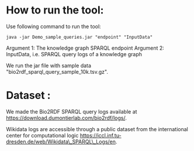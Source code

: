 
# How to run the tool:

Use following command to run the tool:

```
java -jar Demo_sample_queries.jar "endpoint" "InputData"
```
Argument 1: The knowledge graph SPARQL endpoint
Argument 2: InputData, i.e. SPARQL query logs of a knowledge graph

We run the jar file with sample data "bio2rdf_sparql_query_sample_10k.tsv.gz". 

# Dataset :

We made the Bio2RDF SPARQL query logs available at https://download.dumontierlab.com/bio2rdf/logs/.

Wikidata logs are accessible through a public dataset from the international center for computational logic https://iccl.inf.tu-dresden.de/web/Wikidata\_SPARQL\_Logs/en. 
